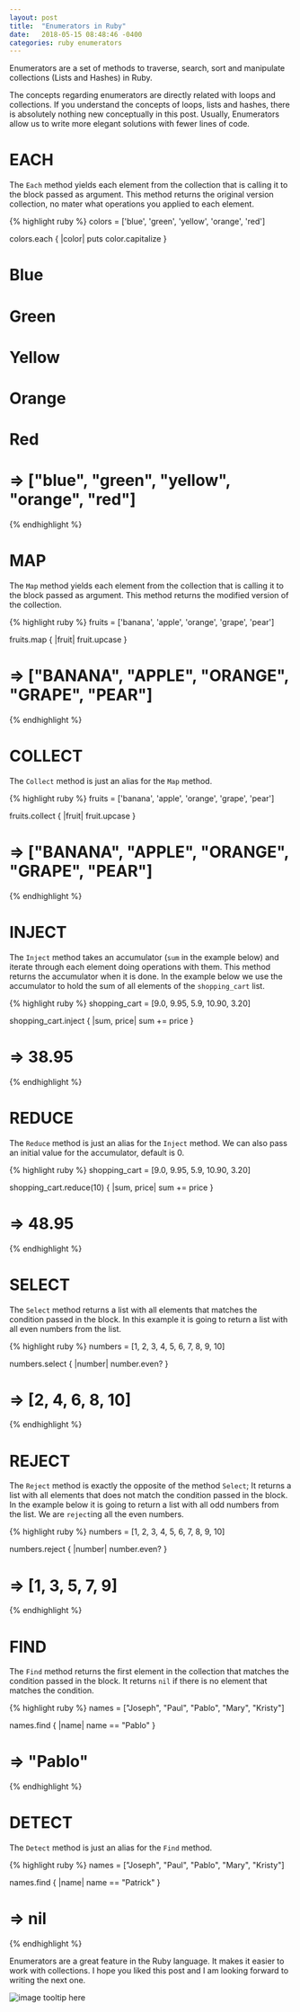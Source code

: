 ```yaml
---
layout: post
title:  "Enumerators in Ruby"
date:   2018-05-15 08:48:46 -0400
categories: ruby enumerators
---
```

Enumerators are a set of methods to traverse, search, sort and manipulate collections (Lists and Hashes) in Ruby.

The concepts regarding enumerators are directly related with loops and collections.
If you understand the concepts of loops, lists and hashes, there is absolutely nothing new conceptually in this post. Usually, Enumerators allow us to write more elegant solutions with fewer lines of code.



# EACH
The `Each` method yields each element from the collection that is calling it to the block passed as argument. This method returns the original version collection, no mater what operations you applied to each element.

{% highlight ruby %}
colors = ['blue', 'green', 'yellow', 'orange', 'red']

colors.each { |color| puts color.capitalize }

# Blue
# Green
# Yellow
# Orange
# Red
# => ["blue", "green", "yellow", "orange", "red"]
{% endhighlight %}

# MAP
The `Map` method yields each element from the collection that is calling it to the block passed as argument. This method returns the modified version of the collection.

{% highlight ruby %}
fruits = ['banana', 'apple', 'orange', 'grape', 'pear']

fruits.map { |fruit| fruit.upcase }

# => ["BANANA", "APPLE", "ORANGE", "GRAPE", "PEAR"]
{% endhighlight %}

# COLLECT
The `Collect` method is just an alias for the `Map` method.

{% highlight ruby %}
fruits = ['banana', 'apple', 'orange', 'grape', 'pear']

fruits.collect { |fruit| fruit.upcase }

# => ["BANANA", "APPLE", "ORANGE", "GRAPE", "PEAR"]
{% endhighlight %}

# INJECT
The `Inject` method takes an accumulator (`sum` in the example below) and iterate through each element doing operations with them. This method returns the accumulator when it is done.
In the example below we use the accumulator to hold the sum of all elements of the `shopping_cart` list.

{% highlight ruby %}
shopping_cart = [9.0, 9.95, 5.9, 10.90, 3.20]

shopping_cart.inject { |sum, price| sum += price }

# => 38.95
{% endhighlight %}

# REDUCE
The `Reduce` method is just an alias for the `Inject` method. We can also pass an initial value for the accumulator, default is 0.

{% highlight ruby %}
shopping_cart = [9.0, 9.95, 5.9, 10.90, 3.20]

shopping_cart.reduce(10) { |sum, price| sum += price }

# => 48.95
{% endhighlight %}

# SELECT
The `Select` method returns a list with all elements that matches the condition passed in the block. In this example it is going to return a list with all even numbers from the list.

{% highlight ruby %}
numbers = [1, 2, 3, 4, 5, 6, 7, 8, 9, 10]

numbers.select { |number| number.even? }

# => [2, 4, 6, 8, 10]
{% endhighlight %}

# REJECT
The `Reject` method is exactly the opposite of the method `Select`; It returns a list with all elements that does not match the condition passed in the block.
In the example below it is going to return a list with all odd numbers from the list. We are `reject`ing all the even numbers.

{% highlight ruby %}
numbers = [1, 2, 3, 4, 5, 6, 7, 8, 9, 10]

numbers.reject { |number| number.even? }

# => [1, 3, 5, 7, 9]
{% endhighlight %}

# FIND
The `Find` method returns the first element in the collection that matches the condition passed in the block. It returns `nil` if there is no element that matches the condition.

{% highlight ruby %}
names = ["Joseph", "Paul", "Pablo", "Mary", "Kristy"]

names.find { |name| name == "Pablo" }

# => "Pablo"
{% endhighlight %}

# DETECT
The `Detect` method is just an alias for the `Find` method.

{% highlight ruby %}
names = ["Joseph", "Paul", "Pablo", "Mary", "Kristy"]

names.find { |name| name == "Patrick" }

# => nil
{% endhighlight %}

Enumerators are a great feature in the Ruby language. It makes it easier to work with collections. I hope you liked this post and I am looking forward to writing the next one.

![image tooltip here](https://media.giphy.com/media/lD76yTC5zxZPG/giphy.gif)
